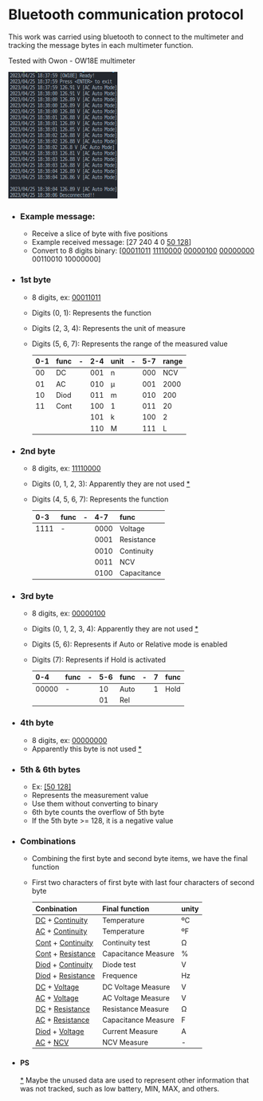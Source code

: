 # Bluetooth communication protocol 

This work was carried using bluetooth to connect to the multimeter and tracking the message bytes in each multimeter function.

Tested with Owon - OW18E multimeter

![](/screenshot/ow18e.png)

* ### Example message:

    * Receive a slice of byte with five positions
    * Example received message: [27 240 4 0 [50 128](#5th--6th-bytes)]
    * Convert to 8 digits binary: [[00011011](#1st-byte) [11110000](#2nd-byte) [00000100](#3rd-byte) [00000000](#4th-byte) 00110010 10000000]

* ### 1st byte

    * 8 digits, ex: [00011011](#example-message)
    * Digits (0, 1): Represents the function
    * Digits (2, 3, 4): Represents the unit of measure
    * Digits (5, 6, 7): Represents the range of the measured value

        | 0-1 | func | -   | 2-4 | unit | -   | 5-7 | range |
        | --- | ---  | --- | --- | ---  | --- | --- | ---   |
        | 00  | DC   |     | 001 | n    |     | 000 | NCV   |
        | 01  | AC   |     | 010 | µ    |     | 001 | 2000  |
        | 10  | Diod |     | 011 | m    |     | 010 | 200   |
        | 11  | Cont |     | 100 | 1    |     | 011 | 20    |
        |     |      |     | 101 | k    |     | 100 | 2     |
        |     |      |     | 110 | M    |     | 111 | L     |

* ### 2nd byte

    * 8 digits, ex: [11110000](#example-message)
    * Digits (0, 1, 2, 3): Apparently they are not used [*](#ps)
    * Digits (4, 5, 6, 7): Represents the function

        | 0-3  | func | -   | 4-7  | func        |
        | ---  | ---  | --- | ---  | ---         |
        | 1111 | -    |     | 0000 | Voltage     |
        |      |      |     | 0001 | Resistance  |
        |      |      |     | 0010 | Continuity  |
        |      |      |     | 0011 | NCV         |
        |      |      |     | 0100 | Capacitance |

* ### 3rd byte

    * 8 digits, ex: [00000100](#example-message)
    * Digits (0, 1, 2, 3, 4): Apparently they are not used [*](#ps)
    * Digits (5, 6): Represents if Auto or Relative mode is enabled
    * Digits (7): Represents if Hold is activated

        | 0-4   | func | -   | 5-6 | func | -   | 7   | func |
        | ---   | ---  | --- | --- | ---  | --- | --- | ---  |
        | 00000 | -    |     | 10  | Auto |     | 1   | Hold |
        |       |      |     | 01  | Rel  |     |     |      |

* ### 4th byte

    * 8 digits, ex: [00000000](#example-message)
    * Apparently this byte is not used [*](#ps)

* ### 5th & 6th bytes

    * Ex: [\[50 128\]](#example-message)
    * Represents the measurement value
    * Use them without converting to binary
    * 6th byte counts the overflow of 5th byte
    * If the 5th byte >= 128, it is a negative value

* ### Combinations

    * Combining the first byte and second byte items, we have the final function
    * First two characters of first byte with last four characters of second byte

        | Conbination                                 | Final function      | unity |
        | ---                                         | ---                 | ---   |
        | [DC](#1st-byte) + [Continuity](#2nd-byte)   | Temperature         | ºC    |
        | [AC](#1st-byte) + [Continuity](#2nd-byte)   | Temperature         | ºF    |
        | [Cont](#1st-byte) + [Continuity](#2nd-byte) | Continuity test     | Ω     |
        | [Cont](#1st-byte) + [Resistance](#2nd-byte) | Capacitance Measure | %     |
        | [Diod](#1st-byte) + [Continuity](#2nd-byte) | Diode test          | V     |
        | [Diod](#1st-byte) + [Resistance](#2nd-byte) | Frequence           | Hz    |
        | [DC](#1st-byte) + [Voltage](#2nd-byte)      | DC Voltage Measure  | V     |
        | [AC](#1st-byte) + [Voltage](#2nd-byte)      | AC Voltage Measure  | V     |
        | [DC](#1st-byte) + [Resistance](#2nd-byte)   | Resistance Measure  | Ω     |
        | [AC](#1st-byte) + [Resistance](#2nd-byte)   | Capacitance Measure | F     |
        | [Diod](#1st-byte) + [Voltage](#2nd-byte)    | Current Measure     | A     |
        | [AC](#1st-byte) + [NCV](#2nd-byte)          | NCV Measure         | -     |

* #### PS

    [\*](#ps) Maybe the unused data are used to represent other information that was not tracked, such as low battery, MIN, MAX, and others.